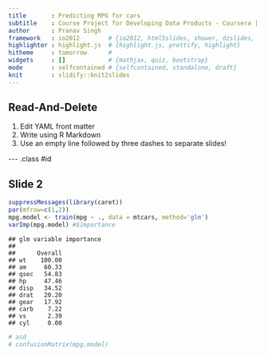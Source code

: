 ```yaml
---
title       : Predicting MPG for cars
subtitle    : Course Project for Developing Data Products - Coursera | JHU
author      : Pranav Singh
framework   : io2012        # {io2012, html5slides, shower, dzslides, ...}
highlighter : highlight.js  # {highlight.js, prettify, highlight}
hitheme     : tomorrow      # 
widgets     : []            # {mathjax, quiz, bootstrap}
mode        : selfcontained # {selfcontained, standalone, draft}
knit        : slidify::knit2slides
---
```


## Read-And-Delete

1. Edit YAML front matter
2. Write using R Markdown
3. Use an empty line followed by three dashes to separate slides!

--- .class #id 

## Slide 2


```r
suppressMessages(library(caret))
par(mfrow=c(1,2))
mpg.model <- train(mpg ~ ., data = mtcars, method='glm')
varImp(mpg.model) #$importance
```

```
## glm variable importance
## 
##      Overall
## wt    100.00
## am     60.33
## qsec   54.83
## hp     47.46
## disp   34.52
## drat   20.20
## gear   17.92
## carb    7.22
## vs      2.39
## cyl     0.00
```

```r
# asd
# confusionMatrix(mpg.model)
```
